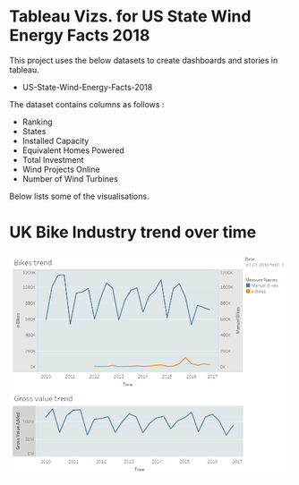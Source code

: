 #  Tableau Vizs. for US State Wind Energy Facts 2018

This project uses the below datasets to create dashboards and stories in tableau.

* US-State-Wind-Energy-Facts-2018

The dataset contains columns as follows :
* Ranking
* States
* Installed Capacity
* Equivalent Homes Powered
* Total Investment 
* Wind Projects Online
* Number of Wind Turbines

Below lists some of the visualisations.

# UK Bike Industry trend over time
![alt text](https://github.com/abhijithremesh/Tableau-portfolio/blob/master/practice%20datasets%201/05/UK%20Bike%20Industry.png)
